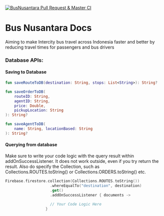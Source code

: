 [![BusNusantara Pull Request & Master CI](https://github.com/SenseiSoni/busnusantara-android/actions/workflows/android-master.yml/badge.svg)](https://github.com/SenseiSoni/busnusantara-android/actions/workflows/android-master.yml)
# Bus Nusantara Docs
Aiming to make Intercity bus travel across Indonesia faster and better by reducing travel times for passengers and bus drivers

### Database APIs:

#### Saving to Database

```Kotlin
fun saveRouteToDB(destination: String, stops: List<String>): String?
```

```Kotlin
fun saveOrderToDB(
    routeID: String,
    agentID: String,
    price: Double,
    pickupLocation: String
): String?
```

```Kotlin
fun saveAgentToDB(
    name: String, locationBased: String
): String?
```

#### Querying from database
Make sure to write your code logic with the query result within addOnSuccessListener. It does not work outside, even if you try return the result. Also do specify the Collection, such as Collections.ROUTES.toString() or Collections.ORDERS.toString() etc.

```Kotlin
Firebase.firestore.collection(Collections.ROUTES.toString())
                    .whereEqualTo("destination", destination)
                    .get()
                    .addOnSuccessListener { documents ->
                    
                    // Your Code Logic Here
                  }
```

